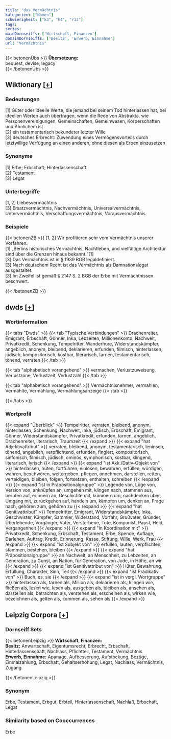 ```yaml
---
title: "das Vermächtnis"
kategorien: ["Nomen"]
schwierigkeit: ["k3", "h4", "r13"]
tags:
series:
mainDornseiffs: ['Wirtschaft, Finanzen']
domainDornseiffs: ['Besitz', 'Erwerb, Einnahme']
url: "Vermächtnis"
---
```


{{< betonenÜbs >}}
**Übersetzung:**  
bequest, devise, legacy  
{{< /betonenÜbs >}}

## Wiktionary [[+](https://de.wiktionary.org/wiki/Vermächtnis)]

### Bedeutungen
[1] Güter oder ideelle Werte, die jemand bei seinem Tod hinterlassen hat, bei ideellen Werten auch übertragen, wenn die Rede von Abstrakta, wie Personenvereinigungen, Gemeinschaften, Gemeinwesen, Körperschaften und Ähnlichem ist  
[2] ein testamentarisch bekundeter letzter Wille  
[3] deutsches Erbrecht: Zuwendung eines Vermögensvorteils durch letztwillige Verfügung an einen anderen, ohne diesen als Erben einzusetzen  

### Synonyme
[1] Erbe; Erbschaft; Hinterlassenschaft  
[2] Testament  
[3] Legat  

### Unterbegriffe
[1, 2] Liebesvermächtnis  
[3] Ersatzvermächtnis, Nachvermächtnis, Universalvermächtnis, Untervermächtnis, Verschaffungsvermächtnis, Vorausvermächtnis  

### Beispiele
{{< betonenZB >}}
[1, 2] Wir profitieren sehr vom Vermächtnis unserer Vorfahren.  
[1] „Berlins historisches Vermächtnis, Nachtleben, und vielfältige Architektur sind über die Grenzen hinaus bekannt.“[1]  
[3] Das Vermächtnis ist in § 1939 BGB legaldefiniert.  
[3] Nach deutschem Recht ist das Vermächtnis als Damnationslegat ausgestaltet.  
[3] Im Zweifel ist gemäß § 2147 S. 2 BGB der Erbe mit Vermächtnissen beschwert.  

{{< /betonenZB >}}


## dwds [[+](https://www.dwds.de/wb/Vermächtnis)]

### Wortinformation
{{< tabs "Dwds" >}}
{{< tab "Typische Verbindungen" >}}
Drachenreiter, Emigrant, Erbschaft, Gönner, Inka, Lebzeiten, Millionenkonto, Nachwelt, Privatkredit, Schenkung, Tempelritter, Wanderhure, Widerstandskämpfer, angeblich, anonym, bleibend, deklarieren, erfunden, filmisch, hinterlassen, jüdisch, kompositorisch, kostbar, literarisch, tarnen, testamentarisch, tönend, verraten
{{< /tab >}}

{{< tab "alphabetisch vorangehend" >}}
vermachen, Verlustzuweisung, Verlustzone, Verlustzeit, Verlustzahl
{{< /tab >}}

{{< tab "alphabetisch vorangehend" >}}
Vermächtnisnehmer, vermahlen, Vermählte, Vermählung, Vermählungsanzeige
{{< /tab >}}

{{< /tabs >}}

### Wortprofil
{{< expand "Überblick" >}} Tempelritter, verraten, bleibend, anonym, hinterlassen, Schenkung, Nachwelt, Inka, jüdisch, Erbschaft, Emigrant, Gönner, Widerstandskämpfer, Privatkredit, erfunden, tarnen, angeblich, Drachenreiter, literarisch, Traumzeit {{< /expand >}}
{{< expand "hat Adjektivattribut" >}} verraten, bleibend, anonym, testamentarisch, leninsch, tönend, angeblich, verpflichtend, erfunden, fingiert, kompositorisch, sinfonisch, filmisch, jüdisch, ominös, symphonisch, kostbar, klingend, literarisch, lyrisch {{< /expand >}}
{{< expand "ist Akk./Dativ-Objekt von" >}} hinterlassen, hüten, fortführen, einlösen, bewahren, erfüllen, würdigen, wahren, beschwören, weitergeben, pflegen, annehmen, darstellen, retten, verteidigen, bleiben, folgen, fortsetzen, enthalten, schreiben {{< /expand >}}
{{< expand "ist in Präpositionalgruppe" >}} Legende von, Lüge von, Version von, anknüpfen an, umgehen mit, klingen nach, stammen aus, berufen auf, erinnern an, Geschichte mit, kümmern um, nachdenken über, Umgang mit, zurückgehen auf, handeln um, kämpfen um, denken an, Frage nach, gehören zum, gehören zu {{< /expand >}}
{{< expand "hat Genitivattribut" >}} Tempelritter, Emigrant, Widerstandskämpfer, Inka, Geschwister, Kämpfer, Sammler, Widerstand, Vorfahr, Großvater, Gründer, Überlebende, Vorgänger, Vater, Verstorbene, Tote, Komponist, Papst, Held, Vergangenheit {{< /expand >}}
{{< expand "in Koordination mit" >}} Privatkredit, Schenkung, Erbschaft, Testament, Erbe, Spende, Auflage, Darlehen, Auftrag, Kredit, Erinnerung, Kasse, Stiftung, Wille, Werk, Frau {{< /expand >}}
{{< expand "ist Subjekt von" >}} erfüllen, lauten, verpflichten, stammen, bestehen, bleiben {{< /expand >}}
{{< expand "hat Präpositionalgruppe" >}} an Nachwelt, an Menschheit, zu Lebzeiten, an Generation, zu Gunst, an Nation, für Generation, von Jude, in Höhe, an wir {{< /expand >}}
{{< expand "ist Genitivattribut von" >}} Hüter, Bewahrung, Erfüllung, Charakter, Sinn, Teil {{< /expand >}}
{{< expand "ist Prädikativ von" >}} Buch, es, sie {{< /expand >}}
{{< expand "ist in vergl. Wortgruppe" >}} hinterlassen als, tarnen als, Million als, deklarieren als, klingen wie, fließen als, lesen wie, lesen als, ausgeben als, bleiben als, ansehen als, darstellen als, betrachten als, verstehen als, erscheinen als, wirken wie, bezeichnen als, gelten als, kommen als, sehen als {{< /expand >}}

## Leipzig Corpora [[+](https://corpora.uni-leipzig.de/en/res?word=Vermächtnis&corpusId=deu_newscrawl-public_2018)]

### Dornseiff Sets
{{< betonenLeipzig >}}
**Wirtschaft, Finanzen:**  
**Besitz:** Anwartschaft, Eigentumsrecht, Erbrecht, Erbschaft, Hinterlassenschaft, Nachlass, Pflichtteil, Testament, Vermächtnis  
**Erwerb, Einnahme:** Apanage, Aufbesserung, Aufstockung, Bezüge, Einmalzahlung, Erbschaft, Gehaltserhöhung, Legat, Nachlass, Vermächtnis, Zugang  

{{< /betonenLeipzig >}}

### Synonym
Erbe, Testament, Erbgut, Erbteil, Hinterlassenschaft, Nachlaß, Erbschaft, Legat


### Similarity based on Cooccurrences
Erbe

